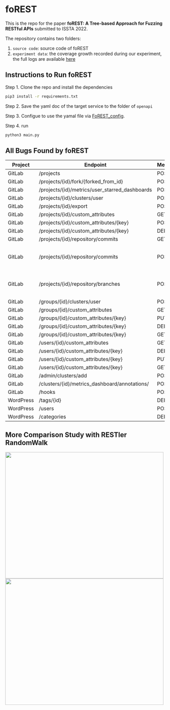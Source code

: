 # foREST

This is the repo for the paper **foREST: A Tree-based Approach for Fuzzing RESTful APIs** submitted to ISSTA 2022.

The repository contains two folders:
1. `source code`: source code of foREST
2. `experiment data`: the coverage growth recorded during our experiment, the full logs are available [here](https://drive.google.com/file/d/1rKKNu1W7lXijf2rAenmtnE2JeoTyfYxk/view?usp=sharing) 


## Instructions to Run foREST 

Step 1. Clone the repo and install the dependencies
```bash
pip3 install -r requirements.txt
```

Step 2. Save the yaml doc of the target service to the folder of `openapi`

Step 3. Configue to use the yamal file via [FoREST_config](https://github.com/jiaxian-lin/foREST-experiment-data/blob/main/code/foREST/FoREST_config.conf).

Step 4. run
```bash
python3 main.py
```

## All Bugs Found by foREST
| Project | Endpoint | Method | Link or description | 
|---------|---------|---------|-----------|
| GitLab | /projects | POST | [issue](https://gitlab.com/gitlab-org/gitlab/-/issues/356921) |
| GitLab | /projects/{id}/fork/{forked_from_id} | POST | [issue](https://gitlab.com/gitlab-org/gitlab/-/issues/346563) | 
| GitLab | /projects/{id}/metrics/user_starred_dashboards | POST |[issue](https://gitlab.com/gitlab-org/gitlab/-/issues/334606) |
| GitLab | /projects/{id}/clusters/user | POST | [issue](https://gitlab.com/gitlab-org/gitlab/-/issues/346121) |
| GitLab | /projects/{id}/export | POST | [issue](https://gitlab.com/gitlab-org/gitlab/-/issues/346121) |
| GitLab | /projects/{id}/custom_attributes | GET |[issue](https://gitlab.com/gitlab-org/gitlab/-/issues/335276) |
| GitLab | /projects/{id}/custom_attributes/{key} | POST | [issue](https://gitlab.com/gitlab-org/gitlab/-/issues/335276) |
| GitLab | /projects/{id}/custom_attributes/{key} | DELETE | [issue](https://gitlab.com/gitlab-org/gitlab/-/issues/335276) |
| GitLab | /projects/{id}/repository/commits | GET |[issue](https://gitlab.com/gitlab-org/gitlab/-/issues/356922) |
| GitLab | /projects/{id}/repository/commits | POST | logfile: data/data/gitlab-project-branch-commit/forest/logs/5xx_request line 19 |
| GitLab | /projects/{id}/repository/branches | POST | logfile: data/data/gitlab-project-branch-commit/forest/logs/5xx_request line 1897 |
| GitLab | /groups/{id}/clusters/user | POST | [issue](https://gitlab.com/gitlab-org/gitlab/-/issues/346121) |
| GitLab | /groups/{id}/custom_attributes | GET | [issue](https://gitlab.com/gitlab-org/gitlab/-/issues/335276) |
| GitLab | /groups/{id}/custom_attributes/{key} | PUT |[issue](https://gitlab.com/gitlab-org/gitlab/-/issues/335276) |
| GitLab | /groups/{id}/custom_attributes/{key} | DELETE |[issue](https://gitlab.com/gitlab-org/gitlab/-/issues/335276) |
| GitLab | /groups/{id}/custom_attributes/{key} | GET |[issue](https://gitlab.com/gitlab-org/gitlab/-/issues/335276) |
| GitLab | /users/{id}/custom_attributes | GET | [issue](https://gitlab.com/gitlab-org/gitlab/-/issues/335276) |
| GitLab | /users/{id}/custom_attributes/{key} | DELETE | [issue](https://gitlab.com/gitlab-org/gitlab/-/issues/335276) |
| GitLab | /users/{id}/custom_attributes/{key} | PUT | [issue](https://gitlab.com/gitlab-org/gitlab/-/issues/335276) |
| GitLab | /users/{id}/custom_attributes/{key} | GET | [issue](https://gitlab.com/gitlab-org/gitlab/-/issues/335276) |
| GitLab | /admin/clusters/add | POST | [issue](https://gitlab.com/gitlab-org/gitlab/-/issues/346121) |
| GitLab | /clusters/{id}/metrics_dashboard/annotations/ | POST | [issue](https://gitlab.com/gitlab-org/gitlab/-/issues/334121) |
| GitLab | /hooks | POST | [issue](https://gitlab.com/gitlab-org/gitlab/-/issues/334606) |
| WordPress| /tags/{id} | DELETE | not support delete|
| WordPress| /users | POST | create an existing user |
| WordPress| /categories| DELETE | not support delete|



## More Comparison Study with RESTler RandomWalk
<img src="https://user-images.githubusercontent.com/71680354/160048141-4fb2b6af-d44d-4ff0-b6c7-c597d41778c0.png" width = "500" height = "400" align=center />
<img src="https://user-images.githubusercontent.com/71680354/160048216-5b284ba1-e2f8-4dec-b7da-dd1c9a5db918.png" width = "500" height = "400" align=center />

